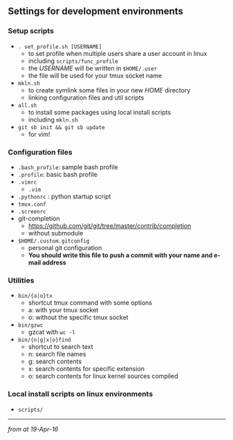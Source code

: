 ## Settings for development environments
### Setup scripts
* `. set_profile.sh [USERNAME]`
  * to set profile when multiple users share a user account in linux
  * including `scripts/func_profile`
  * the *USERNAME* will be written in `$HOME/.user`
  * the file will be used for your tmux socket name
* `mkln.sh`
  * to create symlink some files in your new *HOME* directory
  * linking configuration files and util scripts
* `all.sh`
  * to install some packages using local install scripts
  * including `mkln.sh`
* `git sb init && git sb update`
  * for vim!

### Configuration files
* `.bash_profile`: sample bash profile
* `.profile`: basic bash profile
* `.vimrc`
  * `.vim`
* `.pythonrc` : python startup script
* `tmux.conf`
* `.screenrc`
* git-completion
  * https://github.com/git/git/tree/master/contrib/completion
  * without submodule
* `$HOME/.custom.gitconfig`
  * personal git configuration
  * **You should write this file to push a commit with your name and e-mail address**

### Utilities
* `bin/{a|o}tx`
  * shortcut tmux command with some options
  * a: with your tmux socket
  * o: without the specific tmux socket
* `bin/gzwc`
  * gzcat with `wc -l`
* `bin/{n|g|x|o}find`
  * shortcut to search text
  * n: search file names
  * g: search contents
  * x: search contents for specific extension
  * o: search contents for linux kernel sources compiled

### Local install scripts on linux environments
  * `scripts/`

---
_from at 19-Apr-16_
